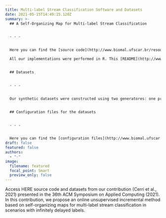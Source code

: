 ```yaml
---
title: Multi-label Stream Classification Software and Datasets
date: 2021-05-15T14:49:15.120Z
summary: >-
  ## A Self-Organizing Map for Multi-label Stream Classification


  - - -


  Here you can find the [source code](http://www.biomal.ufscar.br/resources/somML/Codes.zip) for the method SOM-Stream-ML, as described by [Cerri et al., 2021](https://doi.org/10.1145/3412841.3441922) (to appear). Our proposal is an online unsupervised incremental method based on self-organizing maps for multi-label stream classification in scenarios with infinitely delayed labels.\

  All our implementations were performed in R. This [README](http://www.biomal.ufscar.br/resources/somML/README.txt) file describes the basic steps to execute our code.


  ## Datasets


  - - -


  Our synthetic datasets were constructed using two generatores: one provided with the [MOA framework](https://moa.cms.waikato.ac.nz/), and one provided by [Read et al., 2012](https://link.springer.com/article/10.1007/s10994-012-5279-6). We also adapted two real-world multi-label datasets provided with the [Mulan framework](http://mulan.sourceforge.net/index.html). All our datasets can be downloaded from [HERE](http://www.biomal.ufscar.br/resources/somML/Datasets.zip).


  ## Configuration files for the datasets


  - - -


  Here you can find the [configuration files](http://www.biomal.ufscar.br/resources/somML/Config.zip) that can be used to execute the Self-Organizing Maps in the provided datasets. Recall that you can use your own datasets as descrived in the [README](http://www.biomal.ufscar.br/resources/somML/README.txt) file. Just construct a corresponding configuration file.
draft: false
featured: false
authors:
  - "-"
image:
  filename: featured
  focal_point: Smart
  preview_only: false
---
```

Access HERE source code and datasets from our contribution (Cerri et al., 2021) presented in the 36th ACM Symposium on Applied Computing (2021).\
In this contribution, we propose an online unsupervised incremental method based on self-organizing maps for multi-label stream classification in scenarios with infinitely delayed labels.